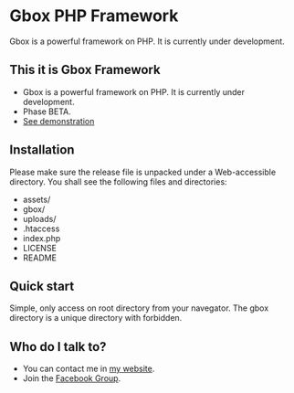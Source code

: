 # Gbox PHP Framework #

Gbox is a powerful framework on PHP. It is currently under development.

## This it is Gbox Framework ##

* Gbox is a powerful framework on PHP. It is currently under development.
* Phase BETA.
* [See demonstration](http://gbox.roxguel.com/)

## Installation ##

Please make sure the release file is unpacked under a Web-accessible directory. You shall see the following files and directories:

* assets/
* gbox/
* uploads/
* .htaccess
* index.php
* LICENSE
* README

## Quick start ##

Simple, only access on root directory from your navegator.
The gbox directory is a unique directory with forbidden.

## Who do I talk to? ##

* You can contact me in [my website](http://www.roxguel.com/).
* Join the [Facebook Group](https://www.facebook.com/groups/342053959251560/).